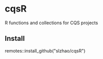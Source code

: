 # cqsR
R functions and collections for CQS projects

## Install

remotes::install_github("slzhao/cqsR")

